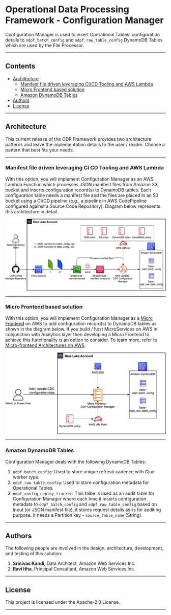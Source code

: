 # Operational Data Processing Framework - Configuration Manager

Configuration Manager is used to insert Operational Tables' configuration details to `odpf_batch_config` and `odpf_raw_table_config` DynamoDB Tables which are used by the File Processor.

---

## Contents

* [Architecture](#architecture)
    * [Manifest file driven leveraging CI/CD Tooling and AWS Lambda](#manifest-file-driven-leveraging-ci-cd-tooling-and-aws-lambda)
    * [Micro Frontend based solution](#micro-frontend-based-solution)
    * [Amazon DynamoDB Tables](#amazon-dynamodb-tables)
* [Authors](#authors)
* [License](#license)

---

## Architecture 

This current release of the ODP Framework provides two architecture patterns and leave the implementation details to the user / reader. Choose a pattern that best fits your needs.

---

### Manifest file driven leveraging CI CD Tooling and AWS Lambda

With this option, you will implement Configuration Manager as an AWS Lambda Function which processes JSON manifest 
files from Amazon S3 bucket and inserts configuration record(s) to DynamoDB tables. Each configuration table needs a 
manifest file and the files are placed in an S3 bucket using a CI/CD pipeline (e.g., a pipeline in AWS CodePipeline 
configured against a Source Code Repository). Diagram below represents this architecture in detail.

![Architecture](./diagrams/ODP_Framework_AWS_Glue_and_Apache_Hudi-config_manager_cicd.png)

---

### Micro Frontend based solution

With this option, you will implement Configuration Manager as a 
[Micro Frontend](https://martinfowler.com/articles/micro-frontends.html) on AWS to add configuration record(s) to 
DynamoDB tables as shown in the diagram below. If you build / host MicroServices on AWS in conjunction with Analytics 
layer then developing a Micro Frontend to achieve this functionality is an option to consider. 
To learn more, refer to [Micro-frontend Architectures on AWS](https://aws.amazon.com/blogs/architecture/micro-frontend-architectures-on-aws/).

![Architecture](./diagrams/ODP_Framework_AWS_Glue_and_Apache_Hudi-config_manager_mfe.png)

---

### Amazon DynamoDB Tables

Configuration Manager deals with the following DynamoDB Tables: 

1. `odpf_batch_config`: Used to store unique refresh cadence with Glue worker type.
1. `odpf_raw_table_config`: Used to store configuration metadata for Operational Tables.
1. `odpf_config_deploy_tracker`: This talbe is used as an audit table for Configuration Manager where each time it inserts configuration metadata to `odpf_batch_config` and `odpf_raw_table_config` based on input (or JSON manifest file), it stores request details as-is for auditing purpose. It needs a Partition key - `source_table_name` (String).

---

## Authors

The following people are involved in the design, architecture, development, and testing of this solution:

1. **Srinivas Kandi**, Data Architect, Amazon Web Services Inc.
1. **Ravi Itha**, Principal Consultant, Amazon Web Services Inc.

---

## License

This project is licensed under the Apache-2.0 License.

---